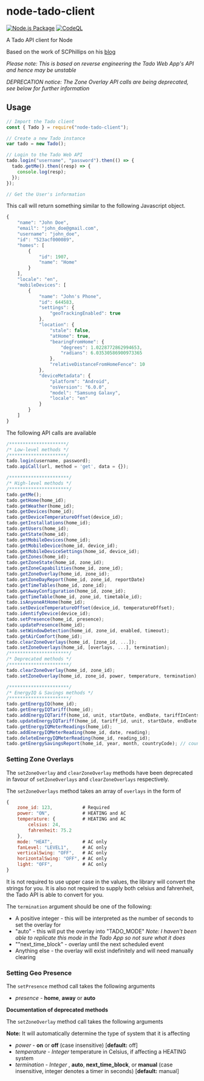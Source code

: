 # node-tado-client

[![Node.js Package](https://github.com/mattdavis90/node-tado-client/actions/workflows/npm-publish.yml/badge.svg)](https://github.com/mattdavis90/node-tado-client/actions/workflows/npm-publish.yml)
[![CodeQL](https://github.com/mattdavis90/node-tado-client/actions/workflows/codeql-analysis.yml/badge.svg)](https://github.com/mattdavis90/node-tado-client/actions/workflows/codeql-analysis.yml)

A Tado API client for Node

Based on the work of SCPhillips on his [blog](http://blog.scphillips.com/posts/2017/01/the-tado-api-v2/)

_Please note: This is based on reverse engineering the Tado Web App's API and hence may be unstable_

_DEPRECATION notice: The Zone Overlay API calls are being deprecated, see below for further information_

## Usage

```javascript
// Import the Tado client
const { Tado } = require("node-tado-client");

// Create a new Tado instance
var tado = new Tado();

// Login to the Tado Web API
tado.login("username", "password").then(() => {
  tado.getMe().then((resp) => {
    console.log(resp);
  });
});

// Get the User's information
```

This call will return something similar to the following Javascript object.

```javascript
{
    "name": "John Doe",
    "email": "john_doe@gmail.com",
    "username": "john_doe",
    "id": "523acf000089",
    "homes": [
        {
            "id": 1907,
            "name": "Home"
        }
    ],
    "locale": "en",
    "mobileDevices": [
        {
            "name": "John's Phone",
            "id": 644583,
            "settings": {
                "geoTrackingEnabled": true
            },
            "location": {
                "stale": false,
                "atHome": true,
                "bearingFromHome": {
                    "degrees": 1.0228772862994653,
                    "radians": 6.03530586900973365
                },
                "relativeDistanceFromHomeFence": 10
            },
            "deviceMetadata": {
                "platform": "Android",
                "osVersion": "6.0.0",
                "model": "Samsung Galaxy",
                "locale": "en"
            }
        }
    ]
}
```

The following API calls are available

```javascript
/*********************/
/* Low-level methods */
/*********************/
tado.login(username, password);
tado.apiCall(url, method = 'get', data = {});

/**********************/
/* High-level methods */
/**********************/
tado.getMe();
tado.getHome(home_id);
tado.getWeather(home_id);
tado.getDevices(home_id);
tado.getDeviceTemperatureOffset(device_id);
tado.getInstallations(home_id);
tado.getUsers(home_id);
tado.getState(home_id);
tado.getMobileDevices(home_id);
tado.getMobileDevice(home_id, device_id);
tado.getMobileDeviceSettings(home_id, device_id);
tado.getZones(home_id);
tado.getZoneState(home_id, zone_id);
tado.getZoneCapabilities(home_id, zone_id);
tado.getZoneOverlay(home_id, zone_id);
tado.getZoneDayReport(home_id, zone_id, reportDate)
tado.getTimeTables(home_id, zone_id);
tado.getAwayConfiguration(home_id, zone_id);
tado.getTimeTable(home_id, zone_id, timetable_id);
tado.isAnyoneAtHome(home_id);
tado.setDeviceTemperatureOffset(device_id, temperatureOffset);
tado.identifyDevice(device_id);
tado.setPresence(home_id, presence);
tado.updatePresence(home_id);
tado.setWindowDetection(home_id, zone_id, enabled, timeout);
tado.getAirComfort(home_id);
tado.clearZoneOverlays(home_id, [zone_id, ...]);
tado.setZoneOverlays(home_id, [overlays, ...], termination);
/**********************/
/* Deprecated methods */
/**********************/
tado.clearZoneOverlay(home_id, zone_id);
tado.setZoneOverlay(home_id, zone_id, power, temperature, termination);

/**********************/
/* EnergyIQ & Savings methods */
/**********************/
tado.getEnergyIQ(home_id);
tado.getEnergyIQTariff(home_id);
tado.addEnergyIQTariff(home_id, unit, startDate, endDate, tariffInCents);
tado.updateEnergyIQTariff(home_id, tariff_id, unit, startDate, endDate, tariffInCents);
tado.getEnergyIQMeterReadings(home_id);
tado.addEnergyIQMeterReading(home_id, date, reading);
tado.deleteEnergyIQMeterReading(home_id, reading_id);
tado.getEnergySavingsReport(home_id, year, month, countryCode); // countryCode should match home country, it can be retrieved from getHome(home_id).address.country
```

### Setting Zone Overlays

The `setZoneOverlay` and `clearZoneOverlay` methods have been deprecated in favour of `setZoneOverlays` and `clearZoneOverlays` respectively.

The `setZoneOverlays` method takes an array of `overlays` in the form of

```javascript
{
    zone_id: 123,           # Required
    power: "ON",            # HEATING and AC
    temperature: {          # HEATING and AC
        celsius: 24,
        fahrenheit: 75.2
    },
    mode: "HEAT",           # AC only
    fanLevel: "LEVEL1",     # AC only
    verticalSwing: "OFF",   # AC only
    horizontalSwing: "OFF", # AC only
    light: "OFF",           # AC only
}
```

It is not required to use upper case in the values, the library will convert the strings for you. It is also not required to supply both celsius and fahrenheit, the Tado API is able to convert for you.

The `termination` argument should be one of the following:

- A positive integer - this will be interpreted as the number of seconds to set the overlay for
- "auto" - this will put the overlay into "TADO_MODE" _Note: I haven't been able to replicate this mode in the Tado App so not sure what it does_
- ""next_time_block" - overlay until the next scheduled event
- Anything else - the overlay will exist indefinitely and will need manually clearing

### Setting Geo Presence

The `setPresence` method call takes the following arguments

- _presence_ - **home**, **away** or **auto**

**Documentation of deprecated methods**

The `setZoneOverlay` method call takes the following arguments

**Note:** It will automatically determine the type of system that it is affecting

- _power_ - **on** or **off** (case insensitive) [**default:** off]
- _temperature_ - _Integer_ temperature in Celsius, if affecting a HEATING system
- _termination_ - _Integer_ , **auto**, **next_time_block**, or **manual** (case insensitive, integer denotes a timer in seconds) [**default:** manual]
